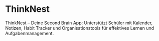 # ThinkNest
 ThinkNest – Deine Second Brain App: Unterstützt Schüler mit Kalender, Notizen, Habit Tracker und Organisationstools für effektives Lernen und Aufgabenmanagement.
